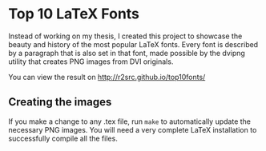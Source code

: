 Top 10 LaTeX Fonts
==================

Instead of working on my thesis, I created this project to showcase the beauty and history of the most popular LaTeX fonts. Every font is described by a paragraph that is also set in that font, made possible by the dvipng utility that creates PNG images from DVI originals.

You can view the result on http://r2src.github.io/top10fonts/

Creating the images
-------------------

If you make a change to any .tex file, run `make` to automatically update the necessary PNG images. You will need a very complete LaTeX installation to successfully compile all the files.

